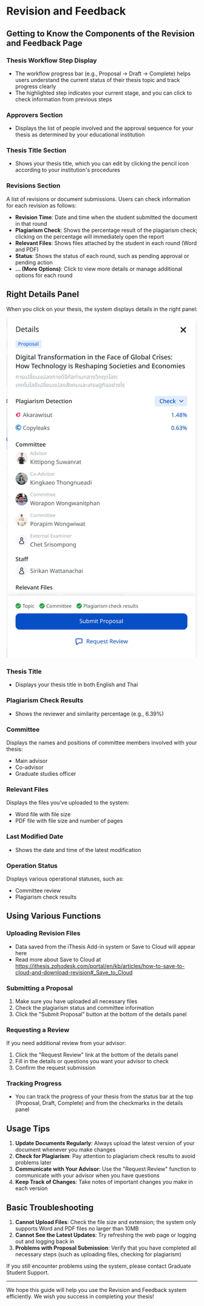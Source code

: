 # Revision and Feedback

## Getting to Know the Components of the Revision and Feedback Page

### Thesis Workflow Step Display
- The workflow progress bar (e.g., Proposal → Draft → Complete) helps users understand the current status of their thesis topic and track progress clearly
- The highlighted step indicates your current stage, and you can click to check information from previous steps

### Approvers Section
- Displays the list of people involved and the approval sequence for your thesis as determined by your educational institution

### Thesis Title Section
- Shows your thesis title, which you can edit by clicking the pencil icon according to your institution's procedures

### Revisions Section
A list of revisions or document submissions. Users can check information for each revision as follows:
- **Revision Time**: Date and time when the student submitted the document in that round
- **Plagiarism Check**: Shows the percentage result of the plagiarism check; clicking on the percentage will immediately open the report
- **Relevant Files**: Shows files attached by the student in each round (Word and PDF)
- **Status**: Shows the status of each round, such as pending approval or pending action
- **... (More Options)**: Click to view more details or manage additional options for each round

## Right Details Panel
When you click on your thesis, the system displays details in the right panel:

![Panel description](Images/Revision_Detail.jpg)

### Thesis Title
- Displays your thesis title in both English and Thai

### Plagiarism Check Results
- Shows the reviewer and similarity percentage (e.g., 6.39%)

### Committee
Displays the names and positions of committee members involved with your thesis:
- Main advisor
- Co-advisor
- Graduate studies officer

### Relevant Files
Displays the files you've uploaded to the system:
- Word file with file size
- PDF file with file size and number of pages

### Last Modified Date
- Shows the date and time of the latest modification

### Operation Status
Displays various operational statuses, such as:
- Committee review
- Plagiarism check results

## Using Various Functions

### Uploading Revision Files
- Data saved from the iThesis Add-in system or Save to Cloud will appear here
- Read more about Save to Cloud at https://ithesis.zohodesk.com/portal/en/kb/articles/how-to-save-to-cloud-and-download-revision#_Save_to_Cloud

### Submitting a Proposal
1. Make sure you have uploaded all necessary files
2. Check the plagiarism status and committee information
3. Click the "Submit Proposal" button at the bottom of the details panel

### Requesting a Review
If you need additional review from your advisor:
1. Click the "Request Review" link at the bottom of the details panel
2. Fill in the details or questions you want your advisor to check
3. Confirm the request submission

### Tracking Progress
- You can track the progress of your thesis from the status bar at the top (Proposal, Draft, Complete) and from the checkmarks in the details panel

## Usage Tips
1. **Update Documents Regularly**: Always upload the latest version of your document whenever you make changes
2. **Check for Plagiarism**: Pay attention to plagiarism check results to avoid problems later
3. **Communicate with Your Advisor**: Use the "Request Review" function to communicate with your advisor when you have questions
4. **Keep Track of Changes**: Take notes of important changes you make in each version

## Basic Troubleshooting
1. **Cannot Upload Files**: Check the file size and extension; the system only supports Word and PDF files no larger than 10MB
2. **Cannot See the Latest Updates**: Try refreshing the web page or logging out and logging back in
3. **Problems with Proposal Submission**: Verify that you have completed all necessary steps (such as uploading files, checking for plagiarism)

If you still encounter problems using the system, please contact Graduate Student Support.

---

We hope this guide will help you use the Revision and Feedback system efficiently. We wish you success in completing your thesis!
